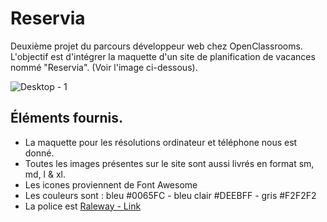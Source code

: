 # Reservia
Deuxième projet du parcours développeur web chez OpenClassrooms. 
L'objectif est d'intégrer la maquette d'un site de planification de vacances nommé "Reservia".
(Voir l'image ci-dessous).

![Desktop - 1](https://user-images.githubusercontent.com/19226844/110243787-2fc39e00-7f5c-11eb-997b-a33280f2b527.png)

## Éléments fournis.
* La maquette pour les résolutions ordinateur et téléphone nous est donné.
* Toutes les images présentes sur le site sont aussi livrés en format sm, md, l & xl.
* Les icones proviennent de Font Awesome
* Les couleurs sont : bleu #0065FC - bleu clair #DEEBFF - gris #F2F2F2
* La police est [Raleway - Link](#https://fonts.google.com/specimen/Raleway?preview.text_type=custom)

